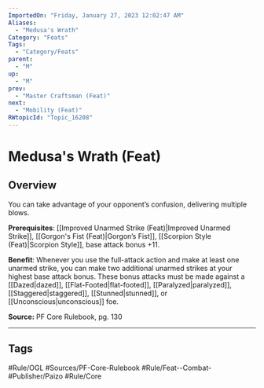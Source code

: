 ```yaml
---
ImportedOn: "Friday, January 27, 2023 12:02:47 AM"
Aliases:
  - "Medusa's Wrath"
Category: "Feats"
Tags:
  - "Category/Feats"
parent:
  - "M"
up:
  - "M"
prev:
  - "Master Craftsman (Feat)"
next:
  - "Mobility (Feat)"
RWtopicId: "Topic_16208"
---
```

# Medusa's Wrath (Feat)
## Overview
You can take advantage of your opponent’s confusion, delivering multiple blows.

**Prerequisites**: [[Improved Unarmed Strike (Feat)|Improved Unarmed Strike]], [[Gorgon's Fist (Feat)|Gorgon’s Fist]], [[Scorpion Style (Feat)|Scorpion Style]], base attack bonus +11.

**Benefit**: Whenever you use the full-attack action and make at least one unarmed strike, you can make two additional unarmed strikes at your highest base attack bonus. These bonus attacks must be made against a [[Dazed|dazed]], [[Flat-Footed|flat-footed]], [[Paralyzed|paralyzed]], [[Staggered|staggered]], [[Stunned|stunned]], or [[Unconscious|unconscious]] foe.

**Source:** PF Core Rulebook, pg. 130


---
## Tags
#Rule/OGL #Sources/PF-Core-Rulebook #Rule/Feat--Combat- #Publisher/Paizo #Rule/Core

